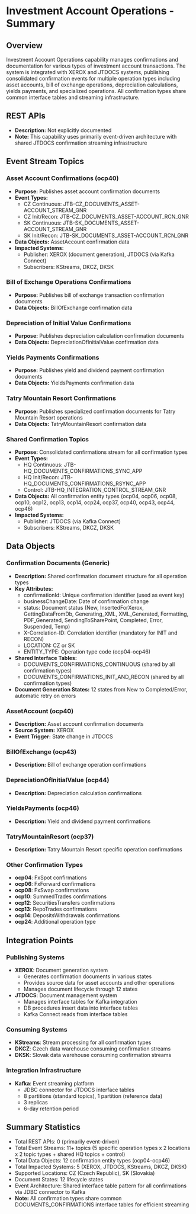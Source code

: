 # Investment Account Operations - Summary

## Overview
Investment Account Operations capability manages confirmations and documentation for various types of investment account transactions. The system is integrated with XEROX and JTDOCS systems, publishing consolidated confirmation events for multiple operation types including asset accounts, bill of exchange operations, depreciation calculations, yields payments, and specialized operations. All confirmation types share common interface tables and streaming infrastructure.

## REST APIs
- **Description:** Not explicitly documented
- **Note:** This capability uses primarily event-driven architecture with shared JTDOCS confirmation streaming infrastructure

## Event Stream Topics

### Asset Account Confirmations (ocp40)
- **Purpose:** Publishes asset account confirmation documents
- **Event Types:**
  - CZ Continuous: JTB-CZ_DOCUMENTS_ASSET-ACCOUNT_STREAM_GNR
  - CZ Init/Recon: JTB-CZ_DOCUMENTS_ASSET-ACCOUNT_RCN_GNR
  - SK Continuous: JTB-SK_DOCUMENTS_ASSET-ACCOUNT_STREAM_GNR
  - SK Init/Recon: JTB-SK_DOCUMENTS_ASSET-ACCOUNT_RCN_GNR
- **Data Objects:** AssetAccount confirmation data
- **Impacted Systems:**
  - Publisher: XEROX (document generation), JTDOCS (via Kafka Connect)
  - Subscribers: KStreams, DKCZ, DKSK

### Bill of Exchange Operations Confirmations
- **Purpose:** Publishes bill of exchange transaction confirmation documents
- **Data Objects:** BillOfExchange confirmation data

### Depreciation of Initial Value Confirmations
- **Purpose:** Publishes depreciation calculation confirmation documents
- **Data Objects:** DepreciationOfInitialValue confirmation data

### Yields Payments Confirmations
- **Purpose:** Publishes yield and dividend payment confirmation documents
- **Data Objects:** YieldsPayments confirmation data

### Tatry Mountain Resort Confirmations
- **Purpose:** Publishes specialized confirmation documents for Tatry Mountain Resort operations
- **Data Objects:** TatryMountainResort confirmation data

### Shared Confirmation Topics
- **Purpose:** Consolidated confirmations stream for all confirmation types
- **Event Types:**
  - HQ Continuous: JTB-HQ_DOCUMENTS_CONFIRMATIONS_SYNC_APP
  - HQ Init/Recon: JTB-HQ_DOCUMENTS_CONFIRMATIONS_RSYNC_APP
  - Control: JTB-HQ_INTEGRATION_CONTROL_STREAM_GNR
- **Data Objects:** All confirmation entity types (ocp04, ocp06, ocp08, ocp10, ocp12, ocp13, ocp14, ocp24, ocp37, ocp40, ocp43, ocp44, ocp46)
- **Impacted Systems:**
  - Publisher: JTDOCS (via Kafka Connect)
  - Subscribers: KStreams, DKCZ, DKSK

## Data Objects

### Confirmation Documents (Generic)
- **Description:** Shared confirmation document structure for all operation types
- **Key Attributes:**
  - confirmationId: Unique confirmation identifier (used as event key)
  - businessChangeDate: Date of confirmation change
  - status: Document status (New, InsertedForXerox, GettingDataFromDb, Generating_XML, XML_Generated, Formatting, PDF_Generated, SendingToSharePoint, Completed, Error, Suspended, Temp)
  - X-Correlation-ID: Correlation identifier (mandatory for INIT and RECON)
  - LOCATION: CZ or SK
  - ENTITY_TYPE: Operation type code (ocp04-ocp46)
- **Shared Interface Tables:**
  - DOCUMENTS_CONFIRMATIONS_CONTINUOUS (shared by all confirmation types)
  - DOCUMENTS_CONFIRMATIONS_INIT_AND_RECON (shared by all confirmation types)
- **Document Generation States:** 12 states from New to Completed/Error, automatic retry on errors

### AssetAccount (ocp40)
- **Description:** Asset account confirmation documents
- **Source System:** XEROX
- **Event Trigger:** State change in JTDOCS

### BillOfExchange (ocp43)
- **Description:** Bill of exchange operation confirmations

### DepreciationOfInitialValue (ocp44)
- **Description:** Depreciation calculation confirmations

### YieldsPayments (ocp46)
- **Description:** Yield and dividend payment confirmations

### TatryMountainResort (ocp37)
- **Description:** Tatry Mountain Resort specific operation confirmations

### Other Confirmation Types
- **ocp04**: FxSpot confirmations
- **ocp06**: FxForward confirmations
- **ocp08**: FxSwap confirmations
- **ocp10**: SummedTrades confirmations
- **ocp12**: SecuritiesTransfers confirmations
- **ocp13**: RepoTrades confirmations
- **ocp14**: DepositsWithdrawals confirmations
- **ocp24**: Additional operation type

## Integration Points

### Publishing Systems
- **XEROX**: Document generation system
  - Generates confirmation documents in various states
  - Provides source data for asset accounts and other operations
  - Manages document lifecycle through 12 states
- **JTDOCS**: Document management system
  - Manages interface tables for Kafka integration
  - DB procedures insert data into interface tables
  - Kafka Connect reads from interface tables

### Consuming Systems
- **KStreams**: Stream processing for all confirmation types
- **DKCZ**: Czech data warehouse consuming confirmation streams
- **DKSK**: Slovak data warehouse consuming confirmation streams

### Integration Infrastructure
- **Kafka**: Event streaming platform
  - JDBC connector for JTDOCS interface tables
  - 8 partitions (standard topics), 1 partition (reference data)
  - 3 replicas
  - 6-day retention period

## Summary Statistics
- Total REST APIs: 0 (primarily event-driven)
- Total Event Streams: 11+ topics (5 specific operation types x 2 locations x 2 topic types + shared HQ topics + control)
- Total Data Objects: 12 confirmation entity types (ocp04-ocp46)
- Total Impacted Systems: 5 (XEROX, JTDOCS, KStreams, DKCZ, DKSK)
- Supported Locations: CZ (Czech Republic), SK (Slovakia)
- Document States: 12 lifecycle states
- Event Architecture: Shared interface table pattern for all confirmations via JDBC connector to Kafka
- **Note:** All confirmation types share common DOCUMENTS_CONFIRMATIONS interface tables for efficient streaming

